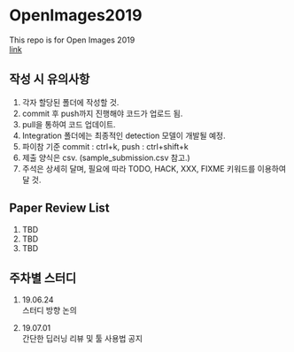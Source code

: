 # OpenImages2019
This repo is for Open Images 2019  
[link](https://storage.googleapis.com/openimages/web/challenge2019.html)  

## 작성 시 유의사항
1. 각자 할당된 폴더에 작성할 것.
1. commit 후 push까지 진행해야 코드가 업로드 됨.
1. pull을 통하여 코드 업데이트.
1. Integration 폴더에는 최종적인 detection 모델이 개발될 예정.
1. 파이참 기준 commit : ctrl+k, push : ctrl+shift+k
1. 제출 양식은 csv. (sample_submission.csv 참고.)
1. 주석은 상세히 달며, 필요에 따라 TODO, HACK, XXX, FIXME 키워드를 이용하여 달 것. 

## Paper Review List
1. TBD
1. TBD
1. TBD


## 주차별 스터디
1. 19.06.24   
스터디 방향 논의

2. 19.07.01  
간단한 딥러닝 리뷰 및 툴 사용법 공지



 